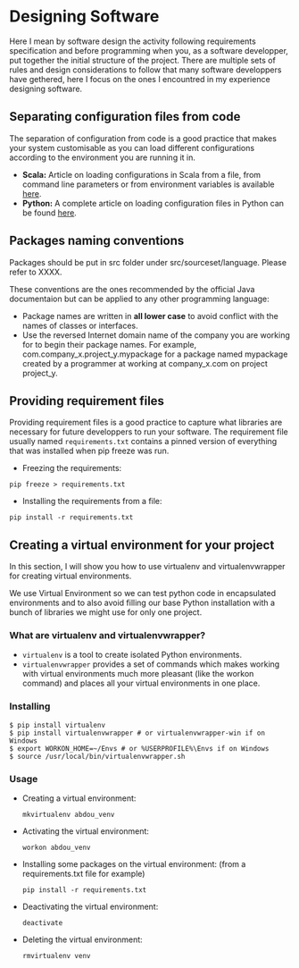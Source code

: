 # Designing Software

Here I mean by software design the activity following requirements specification and before programming when you, as a software developper, put together the initial structure of the project. There are multiple sets of rules and design considerations to follow that many software developpers have gethered, here I focus on the ones I encountred in my experience designing software.

## Separating configuration files from code

The separation of configuration from code is a good practice that makes your system customisable as you can load different configurations according to the environment you are running it in.

- **Scala:** Article on loading configurations in Scala from a file, from command line parameters or from environment variables is available [here](https://danielasfregola.com/2015/06/01/loading-configurations-in-scala/).
- **Python:** A complete article on loading configuration files in Python can be found [here](https://martin-thoma.com/configuration-files-in-python/).

## Packages naming conventions

Packages should be put in src folder under src/sourceset/language. Please refer to XXXX.

These conventions are the ones recommended by the official Java documentaion but can be applied to any other programming language:

- Package names are written in **all lower case** to avoid conflict with the names of classes or interfaces.
- Use the reversed Internet domain name of the company you are working for to begin their package names. For example, com.company_x.project_y.mypackage for a package named mypackage created by a programmer at working at company_x.com on project project_y.

## Providing requirement files

Providing requirement files is a good practice to capture what libraries are necessary for future developpers to run your software. The requirement file usually named ``requirements.txt`` contains a pinned version of everything that was installed when pip freeze was run.

- Freezing the requirements:

```
pip freeze > requirements.txt
```

- Installing the requirements from a file:

```
pip install -r requirements.txt
```

## Creating a virtual environment for your project

In this section, I will show you how to use virtualenv and virtualenvwrapper for creating virtual environments. 

We use Virtual Environment so we can test python code in encapsulated environments and to also avoid filling our base Python installation with a bunch of libraries we might use for only one project.

### What are virtualenv and virtualenvwrapper?

- ``virtualenv`` is a tool to create isolated Python environments.
- ``virtualenvwrapper`` provides a set of commands which makes working with virtual environments much more pleasant (like the workon command) and places all your virtual environments in one place.

### Installing

```
$ pip install virtualenv
$ pip install virtualenvwrapper # or virtualenvwrapper-win if on Windows
$ export WORKON_HOME=~/Envs # or %USERPROFILE%\Envs if on Windows
$ source /usr/local/bin/virtualenvwrapper.sh
```

### Usage

- Creating a virtual environment:
    ```
    mkvirtualenv abdou_venv
    ```
- Activating the virtual environment:
    ```
    workon abdou_venv
    ```
- Installing some packages on the virtual environment: (from a requirements.txt file for example)
    ```
    pip install -r requirements.txt
    ```
- Deactivating the virtual environment:
    ```
    deactivate
    ````
- Deleting the virtual environment:
    ```
    rmvirtualenv venv
    ```